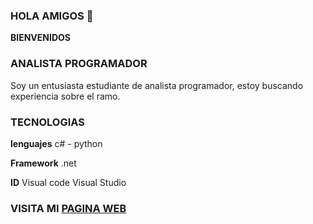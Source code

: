###   HOLA AMIGOS 👋
**BIENVENIDOS**
### ANALISTA PROGRAMADOR
  Soy un entusiasta estudiante de analista programador, estoy buscando experiencia sobre el ramo.
### TECNOLOGIAS

  **lenguajes**
  c# - python
  
  **Framework**
  .net
  
  **ID**
  Visual code
  Visual Studio
  ### VISITA MI [PAGINA WEB](http://richardcc.cl/)
  
  
  
<!--
**richardc-dev/richardc-dev** is a ✨ _special_ ✨ repository because its `README.md` (this file) appears on your GitHub profile.

Here are some ideas to get you started:

- 🔭 I’m currently working on ...
- 🌱 I’m currently learning ...
- 👯 I’m looking to collaborate on ...
- 🤔 I’m looking for help with ...
- 💬 Ask me about ...
- 📫 How to reach me: ...
- 😄 Pronouns: ...
- ⚡ Fun fact: ...
-->

